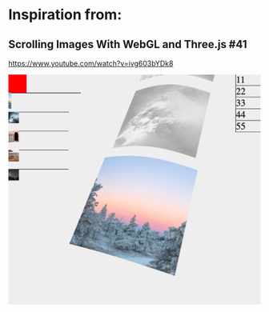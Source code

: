 # Inspiration from:

## Scrolling Images With WebGL and Three.js #41

https://www.youtube.com/watch?v=ivg603bYDk8

![Screenshot](screenshot.png)
